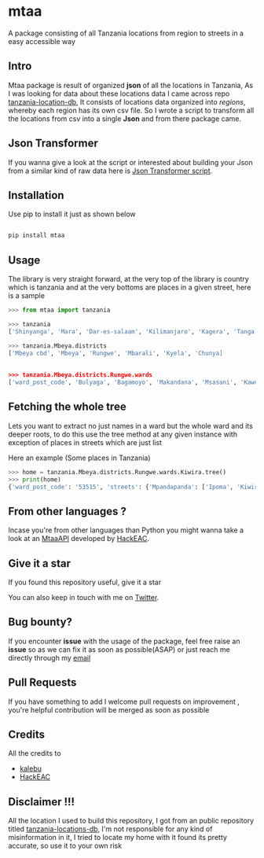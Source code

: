 # mtaa
A package consisting of all Tanzania locations from region to streets in a easy accessible way

Intro
-------
Mtaa package is result of organized **json** of all the locations in Tanzania, As I was looking for data about these locations data I came across repo [tanzania-location-db](https://github.com/HackEAC/tanzania-locations-db), It consists of locations data organized into *regions*, whereby each region has its own csv file. So I wrote a script to transform all the locations from csv into a single **Json** and from there package came.

Json Transformer
------------------

If you wanna give a look at the script or interested about building your Json from a similar kind of raw data here is [Json Transformer script](https://github.com/Kalebu/mtaa/blob/main/json_transformer.py). 


Installation 
------------------

Use pip to install it just as shown below 

```bash

pip install mtaa

```

Usage 
-----------
The library is very straight forward, at the very top of the library is country which is tanzania and at the very bottoms are places in a given street, here is a sample

```python
>>> from mtaa import tanzania

>>> tanzania
['Shinyanga', 'Mara', 'Dar-es-salaam', 'Kilimanjaro', 'Kagera', 'Tanga', 'Mwanza', 'Tabora', 'Kigoma', 'Pwani', 'Ruvuma', 'Mtwara', 'Morogoro', 'Rukwa', 'Katavi', 'Simiyu', 'Geita', 'Arusha', 'Iringa', 'Mbeya', 'Njombe', 'Manyara', 'Lindi', 'Singida', 'Songwe', 'Dodoma']

>>> tanzania.Mbeya.districts
['Mbeya cbd', 'Mbeya', 'Rungwe', 'Mbarali', 'Kyela', 'Chunya]
 
 
>>> tanzania.Mbeya.districts.Rungwe.wards
['ward_post_code', 'Bulyaga', 'Bagamoyo', 'Makandana', 'Msasani', 'Kawetele', 'Itagata', 'Ibigi', 'Kyimo', 'Suma', 'Masoko', 'Mpuguso', 'Malindo', 'Lufingo', 'Kiwira', 'Nkunga', 'Ikuti', 'Kisondela', 'Ilima', 'Bujela', 'Masukulu', 'Kisiba', 'Kabula', 'Lupata', 'Kambasegela', 'Kisegese', 'Itete', 'Lufilyo', 'Lwangwa', 'Mpombo', 'Isange', 'Kandete', 'Luteba', 'Isongole', 'Kinyala', 'Matwebe', 'Masebe', 'Swaya', 'Iponjola', 'Lupepo', 'Ndanto', 'Ntaba', 'Mpata']

```

Fetching the whole tree
-------------------------
Lets you want to extract no just names in a ward but the whole ward and its deeper roots, to do this use the tree method at any given instance with exception of places in streets which are just list 

Here an example (Some places in Tanzania)

```python
>>> home = tanzania.Mbeya.districts.Rungwe.wards.Kiwira.tree()
>>> print(home)
{'ward_post_code': '53515', 'streets': {'Mpandapanda': ['Ipoma', 'Kiwira kati', 'Mpandapanda', 'Ilongoboto', 'Isange'], 'Kikota': ['Lukwego', 'Lubwe', "Kang'eng'e", 'Ilamba', 'Kikota', 'Ipande'], 'Ibula': ['Kibumbe', 'Ibula', 'Kanyegele', 'Sanu - salala kalongo', 'Katela'], 'Ilundo': ['Bujinga', 'Ibagha a', 'Buswema', 'Ibagha b', 'Kanyambala', 'Lusungo'], 'Ilolo': ['Ibigi', 'Ilolo', 'Itekele', 'Masebe', 'Masugwa', 'Kisungu']}}

```

From other languages ?
---------------------

Incase you're from other languages than Python you might wanna take a look at an [MtaaAPI](https://github.com/HackEAC/mtaaAPI) developed by [HackEAC](https://github.com/HackEAC). 



 Give it a star 
 ---------------

If you found this repository useful, give it a star 

You can also keep in touch with me on [Twitter](https://twitter.com/j_kalebu).


Bug bounty?
-----------------

If you encounter **issue** with the usage of the package, feel free raise an **issue** so as 
we can fix it as soon as possible(ASAP) or just reach me directly through my [email](isaackeinstein@gmail.com)


Pull Requests
------------------
If you have something to add I welcome pull requests on improvement , you're helpful contribution will be merged as soon as possible


Credits
------------
All the credits to 
- [kalebu](github.com/kalebu)
- [HackEAC](https://github.com/HackEAC/tanzania-locations-db)


Disclaimer !!!
------------
All the location I used to build this repository, I got from an public repository titled [tanzania-locations-db](https://github.com/HackEAC/tanzania-locations-db), 
I'm not responsible for any kind of misinformation in it, I tried to locate my home with it found its pretty accurate, so use it to your own risk
